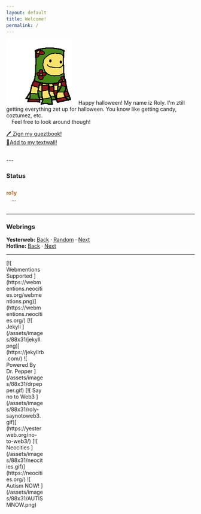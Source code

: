 ```yaml
---
layout: default
title: Welcome!
permalink: /
---
```

![ Kite Creature Bouncy <](/assets/images/kite/bouncy.gif)
&emsp;Happy halloween! My name iz Roly. I'm ztill getting everything zet up for halloween. You know like getting candy, coztumez, etc.  
&emsp;Feel free to look around though!

[🖊️ Zign my gueztbook!](https://roly.123guestbook.com/)  
[🌼Add to my textwall!](https://textwall.cc/~kitecreature)
<div><br style="clear:both;"></div>
---

### Status
<div id="statuscafe" style="padding:10px 0px;"><div id="statuscafe-username" style="color: #ba691f;font-weight:bold;">ro1y</div><div style="margin: 0 1em 0.5em 1em;" id="statuscafe-content">...</div></div><script src="https://status.cafe/current-status.js?name=ro1y" defer></script>

---

### Webrings

**Yesterweb:** [Back](https://webring.yesterweb.org/noJS/index.php?d=prev&url=https://kitecreature.net/%20) · [Random](https://webring.yesterweb.org/noJS/index.php?d=rand&url=https://kitecreature.net/%20) · [Next](https://webring.yesterweb.org/noJS/index.php?d=next&url=https://kitecreature.net/%20)  
**Hotline:** [Back](https://hotlinewebring.club/kite/next) · [Next](https://hotlinewebring.club/kite/previous)

---
<p markdown="1" style="display:grid;grid-template-columns: repeat(auto-fill,minmax(100px,1fr));">
[![ Webmentions Supported ](https://webmentions.neocities.org/webmentions.png)](https://webmentions.neocities.org/)
[![ Jekyll ](/assets/images/88x31/jekyll.png)](https://jekyllrb.com/)
![ Powered By Dr. Pepper ](/assets/images/88x31/drpepper.gif)
[![ Say no to Web3 ](/assets/images/88x31/roly-saynotoweb3.gif)](https://yesterweb.org/no-to-web3/)
[![ Neocities ](/assets/images/88x31/neocities.gif)](https://neocities.org/)
![ Autism NOW! ](/assets/images/88x31/AUTISMNOW.png)
</p>
